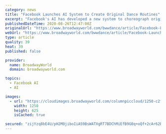 ```yaml
---
category: news
title: "Facebook Launches AI System to Create Original Dance Routines"
excerpt: "Facebook's AI has developed a new system to choreograph original dance routines to any music, The Next Web reports. The new routines created by the system are \"synchronized and surprising\" - \"the two main criteria of a creative dance,"
publishedDateTime: 2020-08-26T12:47:00Z
originalUrl: "https://www.broadwayworld.com/bwwdance/article/Facebook-Launches-AI-System-to-Create-Original-Dance-Routines-20200826"
webUrl: "https://www.broadwayworld.com/bwwdance/article/Facebook-Launches-AI-System-to-Create-Original-Dance-Routines-20200826"
type: article
quality: 39
heat: 39
published: false

provider:
  name: BroadwayWorld
  domain: broadwayworld.com

topics:
  - Facebook AI
  - AI

images:
  - url: "https://cloudimages.broadwayworld.com/columnpiccloud/1250-c2f93cb4e830fcd730c3522678b3fc54.jpg"
    width: 1250
    height: 625
    isCached: true

secured: "zijYzq8bE4U/pH2M0jiboIiA59BsWATXgRT7BDChMiEfB9G0q+oQf+2cAr62BTNh6SaZf4imufQhJ7ggK+XA77Lx+typfIO8u5+VseA0XAgGYkxoIxk0x4CG56bV0TdLFS5Ef4wRNT6viX/jWa3XL+nRrp1UIh7yDw/poH0SdeYrNoBoIL6AyWyhnyHAgER4IYIBZKM5EqHkzs1rHgCdJ9FfAbKjO4XOC7HBKBz7Id6UERMgQr3Zz2/OxFatNzKllSQ0++3tQR/QAOSjkHwL8LBOOIkrs+MH7O1hfaqYkg1vG8f0Qh4+EtAOAbmebD4ofx4VZgNYRjdwGi+C4+xs3Bb4FaSZdfj/q3rZCCjj8+g=;03UKjYCtm2DWykNeXpMA2Q=="
---
```


